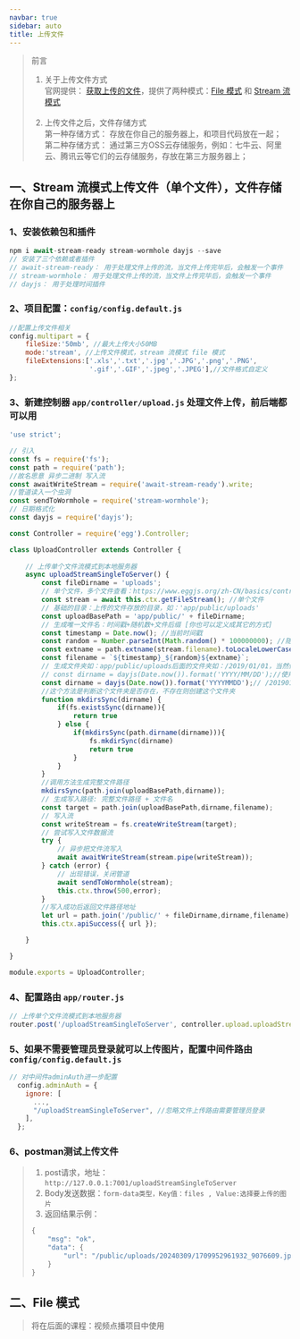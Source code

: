 ```yaml
---
navbar: true
sidebar: auto
title: 上传文件
---
```


> 前言 <br/>
> 1. 关于上传文件方式<br/>
> 官网提供： <a href="https://www.eggjs.org/zh-CN/basics/controller#%E8%8E%B7%E5%8F%96%E4%B8%8A%E4%BC%A0%E7%9A%84%E6%96%87%E4%BB%B6" target="_blank">获取上传的文件</a>，提供了两种模式：<a href="https://www.eggjs.org/zh-CN/basics/controller#file-%E6%A8%A1%E5%BC%8F" target="_blank">File 模式</a> 和 <a href="https://www.eggjs.org/zh-CN/basics/controller#file-%E6%A8%A1%E5%BC%8F" target="_blank">Stream 流模式</a><br/><br/>
> 2. 上传文件之后，文件存储方式<br/>
> 第一种存储方式： 存放在你自己的服务器上，和项目代码放在一起；<br/>
> 第二种存储方式： 通过第三方OSS云存储服务，例如：七牛云、阿里云、腾讯云等它们的云存储服务，存放在第三方服务器上；

## 一、Stream 流模式上传文件（单个文件），文件存储在你自己的服务器上
### 1、安装依赖包和插件
```js
npm i await-stream-ready stream-wormhole dayjs --save
// 安装了三个依赖或者插件
// await-stream-ready： 用于处理文件上传的流，当文件上传完毕后，会触发一个事件
// stream-wormhole： 用于处理文件上传的流，当文件上传完毕后，会触发一个事件
// dayjs： 用于处理时间插件
```
### 2、项目配置：`config/config.default.js`
```js
//配置上传文件相关
config.multipart = {
    fileSize:'50mb', //最大上传大小50MB
    mode:'stream', //上传文件模式，stream 流模式 file 模式
    fileExtensions:['.xls','.txt','.jpg','.JPG','.png','.PNG',
                    '.gif','.GIF','.jpeg','.JPEG'],//文件格式自定义
};
```

### 3、新建控制器 `app/controller/upload.js` 处理文件上传，前后端都可以用
```js
'use strict';

// 引入
const fs = require('fs');
const path = require('path');
//故名思意 异步二进制 写入流
const awaitWriteStream = require('await-stream-ready').write;
//管道读入一个虫洞
const sendToWormhole = require('stream-wormhole');
// 日期格式化
const dayjs = require('dayjs');

const Controller = require('egg').Controller;

class UploadController extends Controller {
 
    // 上传单个文件流模式到本地服务器
    async uploadStreamSingleToServer() {
        const fileDirname = 'uploads';
        // 单个文件，多个文件查看：https://www.eggjs.org/zh-CN/basics/controller#stream-%E6%A8%A1%E5%BC%8F
        const stream = await this.ctx.getFileStream(); //单个文件
        // 基础的目录：上传的文件存放的目录，如：'app/public/uploads'
        const uploadBasePath = 'app/public/' + fileDirname;
        // 生成唯一文件名：时间戳+随机数+文件后缀 [你也可以定义成其它的方式]
        const timestamp = Date.now(); //当前时间戳
        const random = Number.parseInt(Math.random() * 100000000); //随机数
        const extname = path.extname(stream.filename).toLocaleLowerCase(); //文件后缀
        const filename = `${timestamp}_${random}${extname}`;
        // 生成文件夹如：app/public/uploads后面的文件夹如：/2019/01/01，当然你可以自定义其他方式
        // const dirname = dayjs(Date.now()).format('YYYY/MM/DD');//使用我们上面安装的dayjs模块方法转换的日期格式
        const dirname = dayjs(Date.now()).format('YYYYMMDD');// /20190101
        //这个方法是判断这个文件夹是否存在，不存在则创建这个文件夹
        function mkdirsSync(dirname) {
            if(fs.existsSync(dirname)){
                return true
            } else {
                if(mkdirsSync(path.dirname(dirname))){
                    fs.mkdirSync(dirname)
                    return true
                }
            }
        }
        //调用方法生成完整文件路径
        mkdirsSync(path.join(uploadBasePath,dirname));
        // 生成写入路径: 完整文件路径 + 文件名
        const target = path.join(uploadBasePath,dirname,filename);
        // 写入流
        const writeStream = fs.createWriteStream(target);
        // 尝试写入文件数据流
        try {
            // 异步把文件流写入
            await awaitWriteStream(stream.pipe(writeStream));
        } catch (error) {
            // 出现错误，关闭管道
            await sendToWormhole(stream);
            this.ctx.throw(500,error);
        }
        //写入成功后返回文件路径地址
        let url = path.join('/public/' + fileDirname,dirname,filename).replace(/\\|\//g,'/');
        this.ctx.apiSuccess({ url });

    }

}

module.exports = UploadController;

```
### 4、配置路由 `app/router.js`
```js
// 上传单个文件流模式到本地服务器
router.post('/uploadStreamSingleToServer', controller.upload.uploadStreamSingleToServer); 
```
### 5、如果不需要管理员登录就可以上传图片，配置中间件路由 `config/config.default.js`
```js
// 对中间件adminAuth进一步配置
  config.adminAuth = {
    ignore: [
      ...,
      "/uploadStreamSingleToServer", //忽略文件上传路由需要管理员登录
    ],
  };
```
### 6、postman测试上传文件
> 1. post请求，地址：`http://127.0.0.1:7001/uploadStreamSingleToServer` <br/>
> 2. Body发送数据：`form-data类型，Key值：files , Value:选择要上传的图片` <br/>
> 3. 返回结果示例：
> ```js
> {
>     "msg": "ok",
>     "data": {
>         "url": "/public/uploads/20240309/1709952961932_9076609.jpg"
>     }
> }
> ```

## 二、File 模式
> 将在后面的课程：视频点播项目中使用
